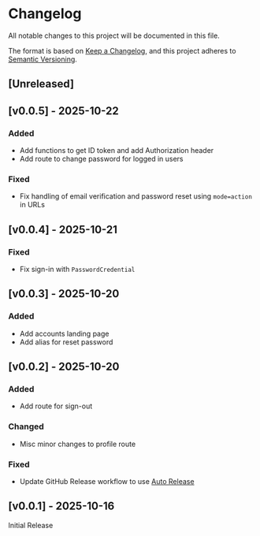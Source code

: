 <!-- markdownlint-disable -->
# Changelog
All notable changes to this project will be documented in this file.

The format is based on [Keep a Changelog](https://keepachangelog.com/en/1.0.0/),
and this project adheres to [Semantic Versioning](https://semver.org/spec/v2.0.0.html).

## [Unreleased]

## [v0.0.5] - 2025-10-22

### Added
- Add functions to get ID token and add Authorization header
- Add route to change password for logged in users

### Fixed
- Fix handling of email verification and password reset using `mode=action` in URLs

## [v0.0.4] - 2025-10-21

### Fixed
- Fix sign-in with `PasswordCredential`

## [v0.0.3] - 2025-10-20

### Added
- Add accounts landing page
- Add alias for reset password

## [v0.0.2] - 2025-10-20

### Added
- Add route for sign-out

### Changed
- Misc minor changes to profile route


### Fixed
- Update GitHub Release workflow to use [Auto Release](https://github.com/marketplace/actions/auto-release)

## [v0.0.1] - 2025-10-16

Initial Release
